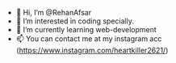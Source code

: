 - 👋 Hi, I’m @RehanAfsar
- 👀 I’m interested in coding specially.
- 🌱 I’m currently learning web-development
- 📫 You can contact me at my instagram acc (https://www.instagram.com/heartkiller2621/)

